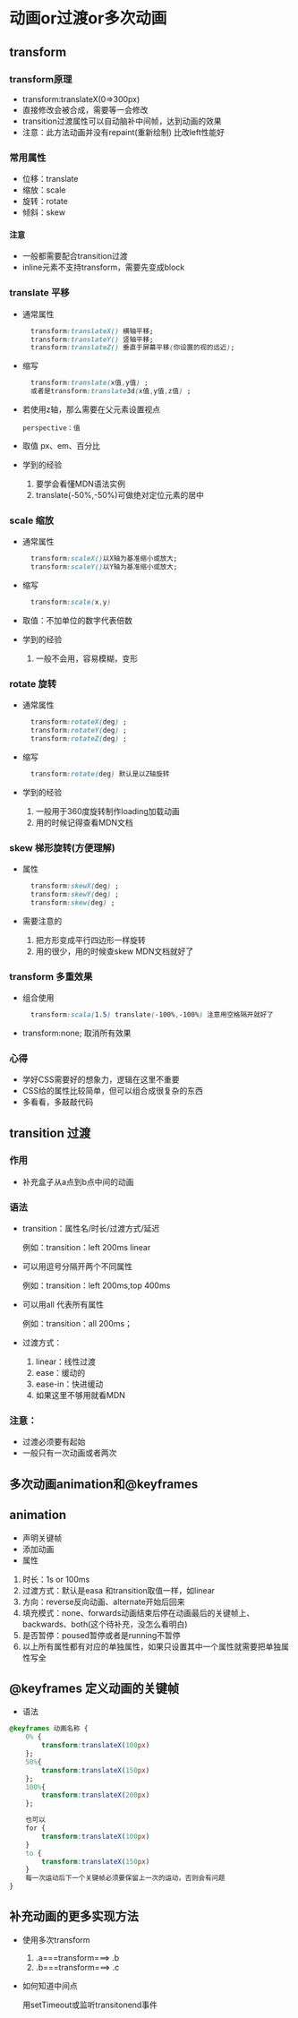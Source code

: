 # 动画or过渡or多次动画

## transform

### transform原理
- transform:translateX(0=>300px)
- 直接修改会被合成，需要等一会修改
- transition过渡属性可以自动脑补中间帧，达到动画的效果
- 注意：此方法动画并没有repaint(重新绘制) 比改left性能好

### 常用属性
- 位移：translate
- 缩放：scale
- 旋转：rotate
- 倾斜：skew

#### 注意
- 一般都需要配合transition过渡
- inline元素不支持transform，需要先变成block

### translate 平移
- 通常属性
  ```css
    transform:translateX() 横轴平移;
    transform:translateY() 竖轴平移;
    transform:translateZ() 垂直于屏幕平移(你设置的视的远近);
  ```
- 缩写
  ```css
    transform:translate(x值,y值) ;
    或者是transform:translate3d(x值,y值,z值) ;
  ```
- 若使用z轴，那么需要在父元素设置视点

      perspective：值

- 取值 px、em、百分比

- 学到的经验
  1. 要学会看懂MDN语法实例
  2. translate(-50%,-50%)可做绝对定位元素的居中

### scale 缩放
- 通常属性
  ```css
    transform:scaleX()以X轴为基准缩小或放大;
    transform:scaleY()以Y轴为基准缩小或放大;
  ```
- 缩写  
  ```css
    transform:scale(x,y)
  ```

- 取值：不加单位的数字代表倍数

- 学到的经验
  1. 一般不会用，容易模糊，变形

### rotate 旋转
- 通常属性
  ```css
    transform:rotateX(deg) ;
    transform:rotateY(deg) ;
    transform:rotateZ(deg) ;
  ```

- 缩写
  ```css
    transform:rotate(deg) 默认是以Z轴旋转
  ```

- 学到的经验
  1. 一般用于360度旋转制作loading加载动画
  2. 用的时候记得查看MDN文档

### skew 梯形旋转(方便理解)
- 属性
  ```css
    transform:skewX(deg) ;
    transform:skewY(deg) ;
    transform:skew(deg) ;
  ```

- 需要注意的
  1. 把方形变成平行四边形一样旋转
  2. 用的很少，用的时候查skew MDN文档就好了

### transform 多重效果

- 组合使用
  ```css
    transform:scala(1.5) translate(-100%,-100%) 注意用空格隔开就好了
  ```
- transform:none; 取消所有效果

### 心得
- 学好CSS需要好的想象力，逻辑在这里不重要
- CSS给的属性比较简单，但可以组合成很复杂的东西
- 多看看，多敲敲代码

## transition 过渡

### 作用
- 补充盒子从a点到b点中间的动画

### 语法
- transition：属性名/时长/过渡方式/延迟
 
  例如：transition：left 200ms linear
- 可以用逗号分隔开两个不同属性

  例如：transition：left 200ms,top 400ms
- 可以用all 代表所有属性
  
  例如：transition：all 200ms；
- 过渡方式：
  1. linear：线性过渡
  2. ease：缓动的
  3. ease-in：快进缓动
  4. 如果这里不够用就看MDN

### 注意：
- 过渡必须要有起始
- 一般只有一次动画或者两次

## 多次动画animation和@keyframes

## animation
- 声明关键帧
- 添加动画
- 属性
1. 时长：1s or 100ms
2. 过渡方式：默认是easa 和transition取值一样，如linear
3. 方向：reverse反向动画、alternate开始后回来
4. 填充模式：none、forwards动画结束后停在动画最后的关键帧上、backwards、both(这个待补充，没怎么看明白)
5. 是否暂停：poused暂停或者是running不暂停
6. 以上所有属性都有对应的单独属性，如果只设置其中一个属性就需要把单独属性写全

## @keyframes 定义动画的关键帧
- 语法
```css
@keyframes 动画名称 {
    0% {
        transform:translateX(100px)
    };
    50%{
        transform:translateX(150px)
    };
    100%{
        transform:translateX(200px)
    };

    也可以
    for {
        transform:translateX(100px)
    }
    to {
        transform:translateX(150px)
    }
    每一次运动后下一个关键帧必须要保留上一次的运动，否则会有问题
}
```
## 补充动画的更多实现方法

- 使用多次transform
  1. .a===transform===> .b
  2. .b===transform===> .c
- 如何知道中间点
  
  用setTimeout或监听transitonend事件

